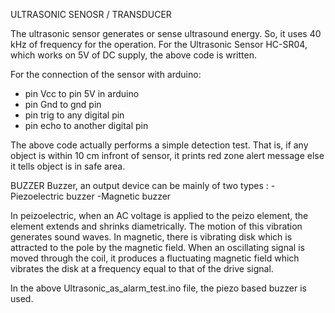 ULTRASONIC SENOSR / TRANSDUCER

The ultrasonic sensor generates or sense ultrasound energy. So, it uses 40 kHz of frequency for the operation.
For the Ultrasonic Sensor HC-SR04, which works on 5V of DC supply, the above code is written.

For the connection of the sensor with arduino:
- pin Vcc to pin 5V in arduino
- pin Gnd to gnd pin 
- pin trig to any digital pin 
- pin echo to another digital pin

The above code actually performs a simple detection test. That is, 
if any object is within 10 cm infront of sensor, it prints red zone alert message
else it tells object is in safe area.


BUZZER
Buzzer, an output device can be mainly of two types :
-Piezoelectric buzzer
-Magnetic buzzer

In peizoelectric, when an AC voltage is applied to the peizo element, the element extends and shrinks diametrically. The motion of this vibration generates sound waves.
In magnetic, there is vibrating disk which is attracted to the pole by the magnetic field. When an oscillating signal is moved through the coil, it produces a fluctuating magnetic field which vibrates the disk at a frequency equal to that of the drive signal.

In the above Ultrasonic_as_alarm_test.ino file, the piezo based buzzer is used. 
